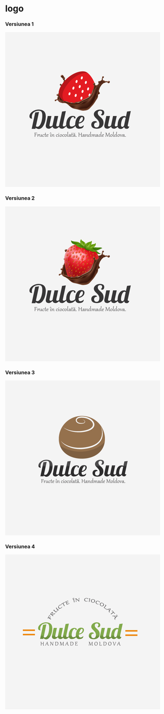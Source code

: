 # logo

### Versiunea 1

![v1](dulcesud-logo-0.png)

### Versiunea 2

![v2](dulcesud-logo-1.png)

### Versiunea 3

![v3](dulcesud-logo-2.png)

### Versiunea 4

![v4](dulcesud-logo-3.png)
